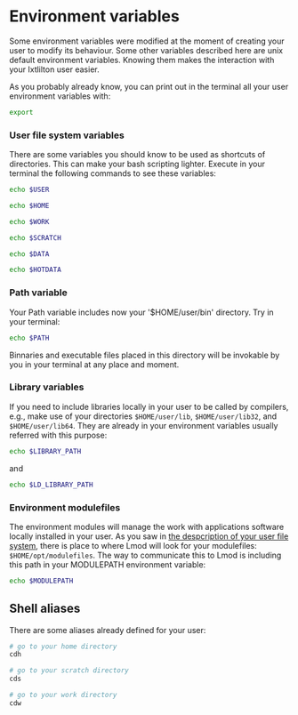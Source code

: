 # Environment variables

Some environment variables were modified at the moment of creating your user to modify its
behaviour. Some other variables described here are unix default environment variables. Knowing them
makes the interaction with your Ixtlilton user easier.

As you probably already know, you can print out in the terminal all your user environment variables
with:

```bash
export
```

### User file system variables

There are some variables you should know to be used as shortcuts of directories. This can make your
bash scripting lighter. Execute in your terminal the following commands to see these variables:

```bash
echo $USER
```

```bash
echo $HOME
```

```bash
echo $WORK
```

```bash
echo $SCRATCH
```

```bash
echo $DATA
```

```bash
echo $HOTDATA
```

### Path variable

Your Path variable includes now your '$HOME/user/bin' directory. Try in your terminal:

```bash
echo $PATH
```

Binnaries and executable files placed in this directory will be invokable by you in your terminal
at any place and moment.

### Library variables

If you need to include libraries locally in your user to be called by compilers, e.g., make use of
your directories `$HOME/user/lib`, `$HOME/user/lib32`, and `$HOME/user/lib64`. They are already in
your environment variables usually referred with this purpose:

```bash
echo $LIBRARY_PATH
```

and

```bash
echo $LD_LIBRARY_PATH
```

### Environment modulefiles

The environment modules will manage the work with applications software locally installed in your
user. As you saw in [the despcription of your user file system](user_file_system.md), there is
place to where Lmod will look for your modulefiles: `$HOME/opt/modulefiles`. The way to communicate
this to Lmod is including this path in your MODULEPATH environment variable:

```bash
echo $MODULEPATH
```

## Shell aliases

There are some aliases already defined for your user:

```bash
# go to your home directory
cdh
```

```bash
# go to your scratch directory
cds
```

```bash
# go to your work directory
cdw
```

